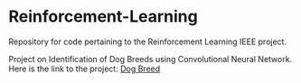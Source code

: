 # Reinforcement-Learning
Repository for code pertaining to the Reinforcement Learning IEEE project.

Project on Identification of Dog Breeds using Convolutional Neural Network. Here is the link to the project: [Dog Breed](https://github.com/ShashankP19/Udacity-Machine-Learning-Nanodegree/blob/master/dog_project/dog_app.ipynb)